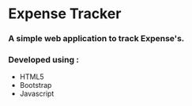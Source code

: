 # Expense Tracker
### A simple web application to track Expense's.
### Developed using :
* HTML5
* Bootstrap
* Javascript
